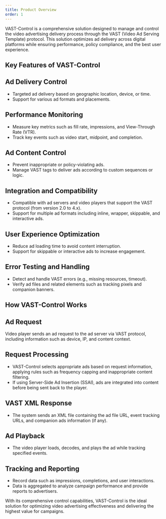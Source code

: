 ```yaml
---
title: Product Overview
order: 1
---
```


VAST-Control is a comprehensive solution designed to manage and control the video advertising delivery process through the VAST (Video Ad Serving Template) protocol. This solution optimizes ad delivery across digital platforms while ensuring performance, policy compliance, and the best user experience.

## Key Features of VAST-Control
## Ad Delivery Control
* Targeted ad delivery based on geographic location, device, or time.
* Support for various ad formats and placements.
  
## Performance Monitoring
* Measure key metrics such as fill rate, impressions, and View-Through Rate (VTR).
* Track key events such as video start, midpoint, and completion.

## Ad Content Control
* Prevent inappropriate or policy-violating ads.
* Manage VAST tags to deliver ads according to custom sequences or logic.
  
## Integration and Compatibility
* Compatible with ad servers and video players that support the VAST protocol (from version 2.0 to 4.x).
* Support for multiple ad formats including inline, wrapper, skippable, and interactive ads.

## User Experience Optimization
* Reduce ad loading time to avoid content interruption.
* Support for skippable or interactive ads to increase engagement.

## Error Testing and Handling
* Detect and handle VAST errors (e.g., missing resources, timeout).
* Verify ad files and related elements such as tracking pixels and companion banners.

## How VAST-Control Works
## Ad Request
Video player sends an ad request to the ad server via VAST protocol, including information such as device, IP, and content context.

## Request Processing
* VAST-Control selects appropriate ads based on request information, applying rules such as frequency capping and inappropriate content filtering.
* If using Server-Side Ad Insertion (SSAI), ads are integrated into content before being sent back to the player.
 
## VAST XML Response
* The system sends an XML file containing the ad file URL, event tracking URLs, and companion ads information (if any).

## Ad Playback
* The video player loads, decodes, and plays the ad while tracking specified events.

## Tracking and Reporting
* Record data such as impressions, completions, and user interactions.
* Data is aggregated to analyze campaign performance and provide reports to advertisers.

With its comprehensive control capabilities, VAST-Control is the ideal solution for optimizing video advertising effectiveness and delivering the highest value for campaigns. 